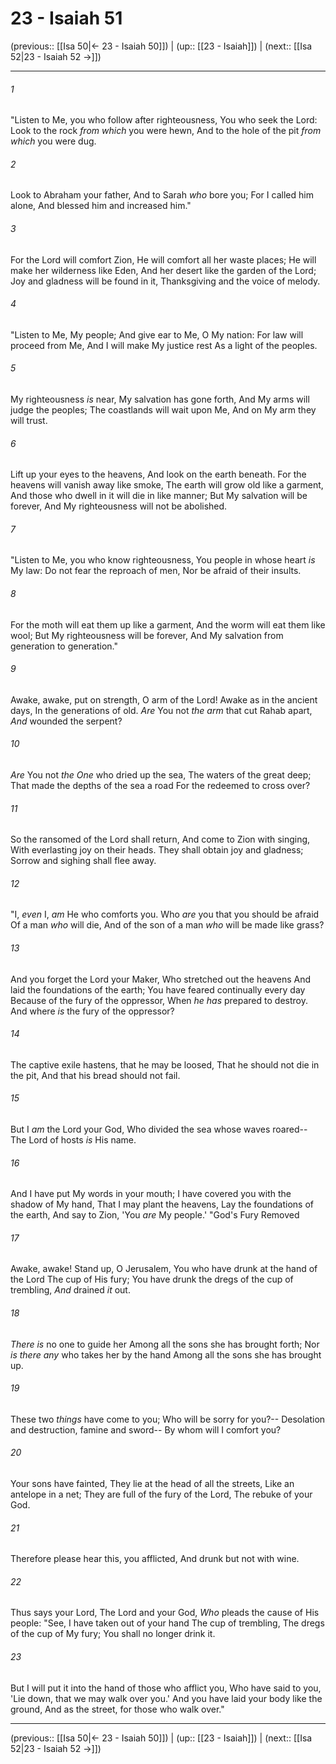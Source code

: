 # 23 - Isaiah 51

(previous:: [[Isa 50|← 23 - Isaiah 50]]) | (up:: [[23 - Isaiah]]) | (next:: [[Isa 52|23 - Isaiah 52 →]])

***


###### 1 
"Listen to Me, you who follow after righteousness, You who seek the Lord: Look to the rock _from which_ you were hewn, And to the hole of the pit _from which_ you were dug. 

###### 2 
Look to Abraham your father, And to Sarah _who_ bore you; For I called him alone, And blessed him and increased him." 

###### 3 
For the Lord will comfort Zion, He will comfort all her waste places; He will make her wilderness like Eden, And her desert like the garden of the Lord; Joy and gladness will be found in it, Thanksgiving and the voice of melody. 

###### 4 
"Listen to Me, My people; And give ear to Me, O My nation: For law will proceed from Me, And I will make My justice rest As a light of the peoples. 

###### 5 
My righteousness _is_ near, My salvation has gone forth, And My arms will judge the peoples; The coastlands will wait upon Me, And on My arm they will trust. 

###### 6 
Lift up your eyes to the heavens, And look on the earth beneath. For the heavens will vanish away like smoke, The earth will grow old like a garment, And those who dwell in it will die in like manner; But My salvation will be forever, And My righteousness will not be abolished. 

###### 7 
"Listen to Me, you who know righteousness, You people in whose heart _is_ My law: Do not fear the reproach of men, Nor be afraid of their insults. 

###### 8 
For the moth will eat them up like a garment, And the worm will eat them like wool; But My righteousness will be forever, And My salvation from generation to generation." 

###### 9 
Awake, awake, put on strength, O arm of the Lord! Awake as in the ancient days, In the generations of old. _Are_ You not _the arm_ that cut Rahab apart, _And_ wounded the serpent? 

###### 10 
_Are_ You not _the One_ who dried up the sea, The waters of the great deep; That made the depths of the sea a road For the redeemed to cross over? 

###### 11 
So the ransomed of the Lord shall return, And come to Zion with singing, With everlasting joy on their heads. They shall obtain joy and gladness; Sorrow and sighing shall flee away. 

###### 12 
"I, _even_ I, _am_ He who comforts you. Who _are_ you that you should be afraid Of a man _who_ will die, And of the son of a man _who_ will be made like grass? 

###### 13 
And you forget the Lord your Maker, Who stretched out the heavens And laid the foundations of the earth; You have feared continually every day Because of the fury of the oppressor, When _he has_ prepared to destroy. And where _is_ the fury of the oppressor? 

###### 14 
The captive exile hastens, that he may be loosed, That he should not die in the pit, And that his bread should not fail. 

###### 15 
But I _am_ the Lord your God, Who divided the sea whose waves roared-- The Lord of hosts _is_ His name. 

###### 16 
And I have put My words in your mouth; I have covered you with the shadow of My hand, That I may plant the heavens, Lay the foundations of the earth, And say to Zion, 'You _are_ My people.' "God's Fury Removed 

###### 17 
Awake, awake! Stand up, O Jerusalem, You who have drunk at the hand of the Lord The cup of His fury; You have drunk the dregs of the cup of trembling, _And_ drained _it_ out. 

###### 18 
_There is_ no one to guide her Among all the sons she has brought forth; Nor _is there any_ who takes her by the hand Among all the sons she has brought up. 

###### 19 
These two _things_ have come to you; Who will be sorry for you?-- Desolation and destruction, famine and sword-- By whom will I comfort you? 

###### 20 
Your sons have fainted, They lie at the head of all the streets, Like an antelope in a net; They are full of the fury of the Lord, The rebuke of your God. 

###### 21 
Therefore please hear this, you afflicted, And drunk but not with wine. 

###### 22 
Thus says your Lord, The Lord and your God, _Who_ pleads the cause of His people: "See, I have taken out of your hand The cup of trembling, The dregs of the cup of My fury; You shall no longer drink it. 

###### 23 
But I will put it into the hand of those who afflict you, Who have said to you, 'Lie down, that we may walk over you.' And you have laid your body like the ground, And as the street, for those who walk over."

***

(previous:: [[Isa 50|← 23 - Isaiah 50]]) | (up:: [[23 - Isaiah]]) | (next:: [[Isa 52|23 - Isaiah 52 →]])

